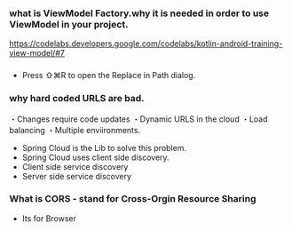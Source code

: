 ### what is ViewModel Factory.why it is needed in order to use ViewModel in your project.
https://codelabs.developers.google.com/codelabs/kotlin-android-training-view-model/#7


### 
 - Press ⇧⌘R to open the Replace in Path dialog.


### why hard coded URLS are bad.
・Changes require code updates
・Dynamic URLS in the cloud
・Load balancing
・Multiple enviironments.

 - Spring Cloud is the Lib to solve this problem.
 - Spring Cloud uses client side discovery.
 - Client side service discovery
 - Server side service discovery
### What is CORS - stand for Cross-Orgin Resource Sharing 
 - Its for Browser
